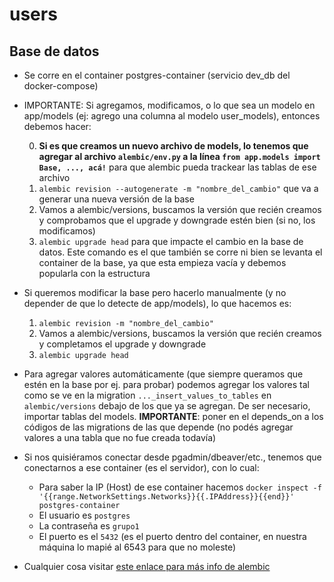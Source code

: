 # users

## Base de datos
- Se corre en el container postgres-container (servicio dev_db del docker-compose)
  
- IMPORTANTE: Si agregamos, modificamos, o lo que sea un modelo en app/models (ej: agrego una columna al modelo user_models), entonces debemos hacer:
  
  0. **Si es que creamos un nuevo archivo de models, lo tenemos que agregar al archivo `alembic/env.py` a la línea `from app.models import Base, ..., acá!`** para que alembic pueda trackear las tablas de ese archivo
  1. ```alembic revision --autogenerate -m "nombre_del_cambio"``` que va a generar una nueva versión de la base
  2. Vamos a alembic/versions, buscamos la versión que recién creamos y comprobamos que el upgrade y downgrade estén bien (si no, los modificamos)
  3. ```alembic upgrade head``` para que impacte el cambio en la base de datos. Este comando es el que también se corre ni bien se levanta el container de la base, ya que esta empieza vacía y debemos popularla con la estructura
  
- Si queremos modificar la base pero hacerlo manualmente (y no depender de que lo detecte de app/models), lo que hacemos es:
  1. ```alembic revision -m "nombre_del_cambio"```
  2. Vamos a alembic/versions, buscamos la versión que recién creamos y completamos el upgrade y downgrade
  3. ```alembic upgrade head```

- Para agregar valores automáticamente (que siempre queramos que estén en la base por ej. para probar) podemos agregar los valores tal como se ve en la migration `..._insert_values_to_tables` en `alembic/versions` debajo de los que ya se agregan. De ser necesario, importar tablas del models. **IMPORTANTE**: poner en el depends_on a los códigos de las migrations de las que depende (no podés agregar valores a una tabla que no fue creada todavía)
    
- Si nos quisiéramos conectar desde pgadmin/dbeaver/etc., tenemos que conectarnos a ese container (es el servidor), con lo cual:
  - Para saber la IP (Host) de ese container hacemos ```docker inspect -f '{{range.NetworkSettings.Networks}}{{.IPAddress}}{{end}}' postgres-container```
  - El usuario es `postgres`
  - La contraseña es `grupo1`
  - El puerto es el `5432` (es el puerto dentro del container, en nuestra máquina lo mapié al 6543 para que no moleste)

- Cualquier cosa visitar [este enlace para más info de alembic](https://www.compose.com/articles/schema-migrations-with-alembic-python-and-postgresql/)